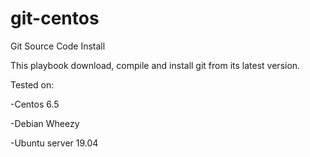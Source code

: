 git-centos
==========

Git Source Code Install

This playbook download, compile and install git from its latest version.


Tested on:

-Centos 6.5

-Debian Wheezy

-Ubuntu server 19.04
